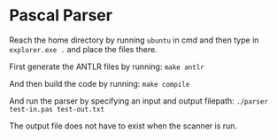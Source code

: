 # Pascal Parser
Reach the home directory by running ``` ubuntu ``` in cmd and then type in ``` explorer.exe . ``` and place the files there.

First generate the ANTLR files by running: 
``` make antlr ```

And then build the code by running: 
``` make compile ```

And run the parser by specifying an input and output filepath: 
``` ./parser test-in.pas test-out.txt ```

The output file does not have to exist when the scanner is run.